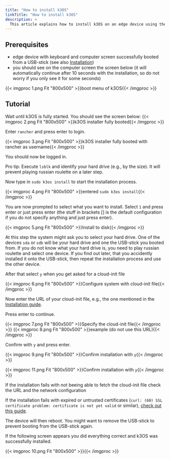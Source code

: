 ```yaml
---
title: "How to install k3OS"
linkTitle: "How to install k3OS"
description: >
  This article explains how to install k3OS on an edge device using the United Manufacturing Hub installation script.
---
```


## Prerequisites

- edge device with keyboard and computer screen successfully booted from a USB-stick (see also [Installation](/docs/getting-started/setup-development/))
- you should see on the computer screen the screen below (it will automatically continue after 10 seconds with the installation, so do not worry if you only see it for some seconds)

{{< imgproc 1.png Fit "800x500" >}}boot menu of k3OS{{< /imgproc >}}

## Tutorial

Wait until k3OS is fully started. You should see the screen below:
{{< imgproc 2.png Fit "800x500" >}}k3OS installer fully booted{{< /imgproc >}}

Enter `rancher` and press enter to login.

{{< imgproc 3.png Fit "800x500" >}}k3OS installer fully booted with rancher as username{{< /imgproc >}}

You should now be logged in. 

Pro tip: Execute `lsblk` and identify your hard drive (e.g., by the size). It will prevent playing russian roulette on a later step.

Now type in `sudo k3os install` to start the installation process.

{{< imgproc 4.png Fit "800x500" >}}entered `sudo k3os install`{{< /imgproc >}}

You are now prompted to select what you want to install. Select `1` and press enter or just press enter (the stuff in brackets [] is the default configuration if you do not specify anything and just press enter).

{{< imgproc 5.png Fit "800x500" >}}Install to disk{{< /imgproc >}}

At this step the system might ask you to select your hard drive. One of the devices `sda` or `sdb` will be your hard drive and one the USB-stick you booted from. If you do not know what your hard drive is, you need to play russian roulette and select one device. If you find out later, that you accidently installed it onto the USB-stick, then repeat the installation process and use the other device.

After that select `y` when you get asked for a cloud-init file

{{< imgproc 6.png Fit "800x500" >}}Configure system with cloud-init file{{< /imgproc >}}

Now enter the URL of your cloud-init file, e.g., the one mentioned in the [Installation guide](/docs/getting-started/setup-development/). 

Press enter to continue.

{{< imgproc 7.png Fit "800x500" >}}Specify the cloud-init file{{< /imgproc >}}
{{< imgproc 8.png Fit "800x500" >}}example (do not use this URL){{< /imgproc >}}

Confirm with `y` and press enter.

{{< imgproc 9.png Fit "800x500" >}}Confirm installation with `y`{{< /imgproc >}}

{{< imgproc 11.png Fit "800x500" >}}Confirm installation with `y`{{< /imgproc >}}

If the installation fails with not beeing able to fetch the cloud-init file check the URL and the network configuration

If the installation fails with expired or untrusted certificates (`curl: (60) SSL certificate problem: certificate is not yet valid` or similar), [check out this guide](TODO).

The device will then reboot. You might want to remove the USB-stick to prevent booting from the USB-stick again.

If the following screen appears you did everything correct and k3OS was successfully installed.

{{< imgproc 10.png Fit "800x500" >}}{{< /imgproc >}}

